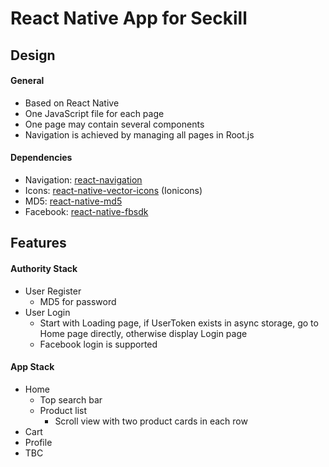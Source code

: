 # React Native App for Seckill

## Design
#### General
- Based on React Native
- One JavaScript file for each page
- One page may contain several components
- Navigation is achieved by managing all pages in Root.js

#### Dependencies
- Navigation: [react-navigation](https://github.com/react-navigation/react-navigation)
- Icons: [react-native-vector-icons](https://github.com/oblador/react-native-vector-icons) (Ionicons)
- MD5: [react-native-md5](https://github.com/kmend/react-native-md5)
- Facebook: [react-native-fbsdk](https://github.com/facebook/react-native-fbsdk)

## Features
#### Authority Stack
- User Register
  - MD5 for password
- User Login
  - Start with Loading page, if UserToken exists in async storage, go to Home page directly, otherwise display Login page
  - Facebook login is supported

#### App Stack
- Home
  - Top search bar
  - Product list
    - Scroll view with two product cards in each row
- Cart
- Profile
- TBC
  
